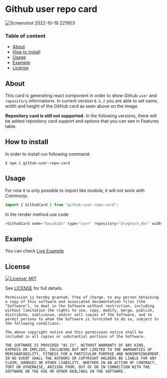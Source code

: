 # Github user repo card

![Screenshot 2022-10-19 221903](https://user-images.githubusercontent.com/7330740/196796279-7c68f9be-33c5-4093-9171-4345578a43e2.png)

### Table of content

- [About](#about)
- [How to install](#how-to-install)
- [Usage](#usage)
- [Example](#example)
- [License](#license)

## About
This card is generating react component in order to show Github `user` and `repository` informations. 
In current version `0.5.2` you are able to set name, width and height of the GitHub card as seen above on the image. 

__Repository card is still not supported__. In the following versions, there will be added repository card support and options that you can see in Features table.


## How to install

In order to install run following command:
```
$ npm i github-user-repo-card
```

## Usage

For now it is only possible to import like module, it will not work with Commonjs.

```js
import { GithubCard } from "github-user-repo-card";
```
In the render method use code 

```js
<GithubCard name="basskibo" type="user" repository="blogtech_dev" widht={300} height={400} />
```

## Example

You can check [Live Example](https://githubcard-demo.vercel.app/)

## License

[![License: MIT](https://img.shields.io/badge/License-MIT-yellow.svg)](https://opensource.org/licenses/MIT)

See [LICENSE](LICENSE) for full details.

```text
Permission is hereby granted, free of charge, to any person obtaining a copy of this software and associated documentation files (the "Software"), to deal in the Software without restriction, including without limitation the rights to use, copy, modify, merge, publish, distribute, sublicense, and/or sell copies of the Software, and to permit persons to whom the Software is furnished to do so, subject to the following conditions:

The above copyright notice and this permission notice shall be included in all copies or substantial portions of the Software.

THE SOFTWARE IS PROVIDED "AS IS", WITHOUT WARRANTY OF ANY KIND, EXPRESS OR IMPLIED, INCLUDING BUT NOT LIMITED TO THE WARRANTIES OF MERCHANTABILITY, FITNESS FOR A PARTICULAR PURPOSE AND NONINFRINGEMENT. IN NO EVENT SHALL THE AUTHORS OR COPYRIGHT HOLDERS BE LIABLE FOR ANY CLAIM, DAMAGES OR OTHER LIABILITY, WHETHER IN AN ACTION OF CONTRACT, TORT OR OTHERWISE, ARISING FROM, OUT OF OR IN CONNECTION WITH THE SOFTWARE OR THE USE OR OTHER DEALINGS IN THE SOFTWARE.
```


